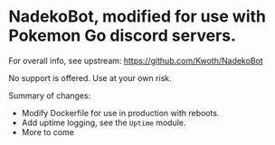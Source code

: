 # NadekoBot, modified for use with Pokemon Go discord servers.

For overall info, see upstream: https://github.com/Kwoth/NadekoBot

No support is offered. Use at your own risk.

Summary of changes:

  - Modify Dockerfile for use in production with reboots.
  - Add uptime logging, see the `Uptime` module.
  - More to come
